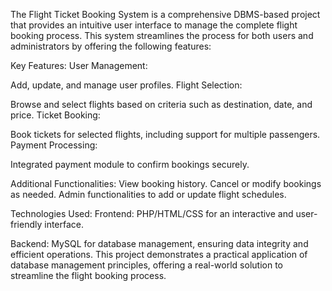 The Flight Ticket Booking System is a comprehensive DBMS-based project that provides an intuitive user interface to manage the complete flight booking process. This system streamlines the process for both users and administrators by offering the following features:

Key Features:
User Management:

Add, update, and manage user profiles.
Flight Selection:

Browse and select flights based on criteria such as destination, date, and price.
Ticket Booking:

Book tickets for selected flights, including support for multiple passengers.
Payment Processing:

Integrated payment module to confirm bookings securely.

Additional Functionalities:
View booking history.
Cancel or modify bookings as needed.
Admin functionalities to add or update flight schedules.

Technologies Used:
Frontend: PHP/HTML/CSS for an interactive and user-friendly interface.

Backend: MySQL for database management, ensuring data integrity and efficient operations.
This project demonstrates a practical application of database management principles, offering a real-world solution to streamline the flight booking process.

